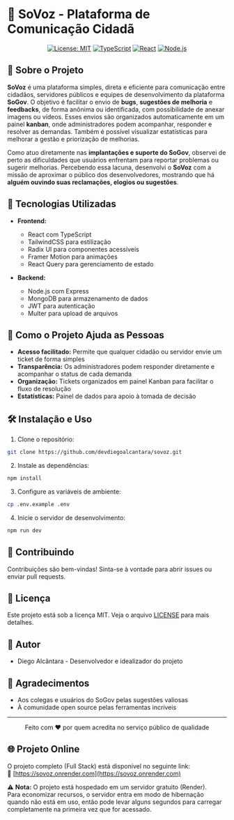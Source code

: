 # 📢 SoVoz - Plataforma de Comunicação Cidadã

<div align="center">

  [![License: MIT](https://img.shields.io/badge/License-MIT-yellow.svg)](https://opensource.org/licenses/MIT)
  [![TypeScript](https://img.shields.io/badge/TypeScript-007ACC?style=flat&logo=typescript&logoColor=white)](https://www.typescriptlang.org/)
  [![React](https://img.shields.io/badge/React-20232A?style=flat&logo=react&logoColor=61DAFB)](https://reactjs.org/)
  [![Node.js](https://img.shields.io/badge/Node.js-43853D?style=flat&logo=node.js&logoColor=white)](https://nodejs.org/)
</div>

## 🌟 Sobre o Projeto

**SoVoz** é uma plataforma simples, direta e eficiente para comunicação entre cidadãos, servidores públicos e equipes de desenvolvimento da plataforma **SoGov**. O objetivo é facilitar o envio de **bugs**, **sugestões de melhoria** e **feedbacks**, de forma anônima ou identificada, com possibilidade de anexar imagens ou vídeos. Esses envios são organizados automaticamente em um painel **kanban**, onde administradores podem acompanhar, responder e resolver as demandas. Também é possível visualizar estatísticas para melhorar a gestão e priorização de melhorias.

Como atuo diretamente nas **implantações e suporte do SoGov**, observei de perto as dificuldades que usuários enfrentam para reportar problemas ou sugerir melhorias. Percebendo essa lacuna, desenvolvi o **SoVoz** com a missão de aproximar o público dos desenvolvedores, mostrando que há **alguém ouvindo suas reclamações, elogios ou sugestões**.

## 🚀 Tecnologias Utilizadas

- **Frontend:**
  - React com TypeScript
  - TailwindCSS para estilização
  - Radix UI para componentes acessíveis
  - Framer Motion para animações
  - React Query para gerenciamento de estado

- **Backend:**
  - Node.js com Express
  - MongoDB para armazenamento de dados
  - JWT para autenticação
  - Multer para upload de arquivos

## 🎯 Como o Projeto Ajuda as Pessoas

- **Acesso facilitado:** Permite que qualquer cidadão ou servidor envie um ticket de forma simples
- **Transparência:** Os administradores podem responder diretamente e acompanhar o status de cada demanda
- **Organização:** Tickets organizados em painel Kanban para facilitar o fluxo de resolução
- **Estatísticas:** Painel de dados para apoio à tomada de decisão

## 🛠️ Instalação e Uso

1. Clone o repositório:
```bash
git clone https://github.com/devdiegoalcantara/sovoz.git
```

2. Instale as dependências:
```bash
npm install
```

3. Configure as variáveis de ambiente:
```bash
cp .env.example .env
```

4. Inicie o servidor de desenvolvimento:
```bash
npm run dev
```

## 🤝 Contribuindo

Contribuições são bem-vindas! Sinta-se à vontade para abrir issues ou enviar pull requests.

## 📝 Licença

Este projeto está sob a licença MIT. Veja o arquivo [LICENSE](LICENSE) para mais detalhes.

## 👥 Autor

- Diego Alcântara - Desenvolvedor e idealizador do projeto

## 🙏 Agradecimentos

- Aos colegas e usuários do SoGov pelas sugestões valiosas
- À comunidade open source pelas ferramentas incríveis

---

<div align="center">
  <p>Feito com ❤️ por quem acredita no serviço público de qualidade</p>
</div>

## 🌐 Projeto Online

O projeto completo (Full Stack) está disponível no seguinte link:  
🔗 [https://sovoz.onrender.com](https://sovoz.onrender.com)

⚠️ **Nota:** O projeto está hospedado em um servidor gratuito (Render).  
Para economizar recursos, o servidor entra em modo de hibernação quando não está em uso, então pode levar alguns segundos para carregar completamente na primeira vez que for acessado.